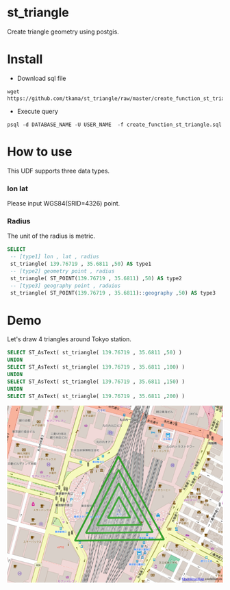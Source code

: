 # st_triangle
Create triangle geometry using postgis.

# Install

+ Download sql file
```shell:
wget https://github.com/tkama/st_triangle/raw/master/create_function_st_triangle.sql
```

+ Execute query
```shell:
psql -d DATABASE_NAME -U USER_NAME  -f create_function_st_triangle.sql
```

# How to use

This UDF supports three data types.

### lon lat
  Please input WGS84(SRID=4326) point.

### Radius
  The unit of the radius is metric.

```sql
SELECT 
 -- [type1] lon , lat , radius
 st_triangle( 139.76719 , 35.6811 ,50) AS type1
 -- [type2] geometry point , radius 
 st_triangle( ST_POINT(139.76719 , 35.6811) ,50) AS type2 
 -- [type3] geography point , raduius 
 st_triangle( ST_POINT(139.76719 , 35.6811)::geography ,50) AS type3
 ```

# Demo 
Let's draw 4 triangles around Tokyo station.

```sql:test_st_triangle.sql
SELECT ST_AsText( st_triangle( 139.76719 , 35.6811 ,50) ) 
UNION
SELECT ST_AsText( st_triangle( 139.76719 , 35.6811 ,100) ) 
UNION
SELECT ST_AsText( st_triangle( 139.76719 , 35.6811 ,150) )  
UNION
SELECT ST_AsText( st_triangle( 139.76719 , 35.6811 ,200) )  

```

![demo.png](https://github.com/tkama/st_triangle/blob/master/demo.png)

